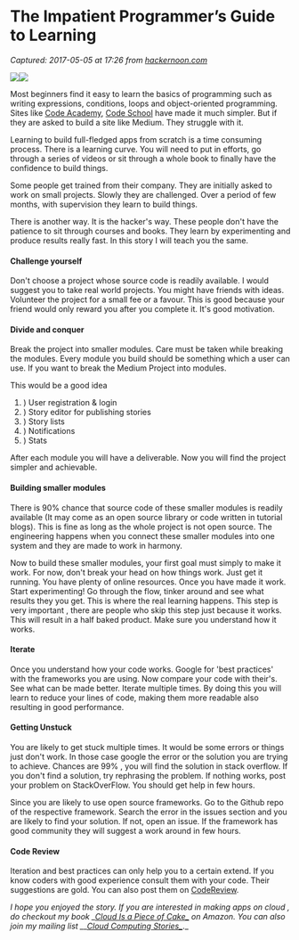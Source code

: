 # The Impatient Programmer’s Guide to Learning

_Captured: 2017-05-05 at 17:26 from [hackernoon.com](https://hackernoon.com/the-impatient-programmers-guide-to-learning-e2960d0516a)_

![](https://cdn-images-1.medium.com/freeze/max/30/1*ZxrKHAa5Se6wzikyP6FwLQ.jpeg?q=20)![](https://cdn-images-1.medium.com/max/800/1*ZxrKHAa5Se6wzikyP6FwLQ.jpeg)

Most beginners find it easy to learn the basics of programming such as writing expressions, conditions, loops and object-oriented programming. Sites like [Code Academy](https://www.codecademy.com/), [Code School](https://www.codeschool.com/) have made it much simpler. But if they are asked to build a site like Medium. They struggle with it.

Learning to build full-fledged apps from scratch is a time consuming process. There is a learning curve. You will need to put in efforts, go through a series of videos or sit through a whole book to finally have the confidence to build things.

Some people get trained from their company. They are initially asked to work on small projects. Slowly they are challenged. Over a period of few months, with supervision they learn to build things.

There is another way. It is the hacker's way. These people don't have the patience to sit through courses and books. They learn by experimenting and produce results really fast. In this story I will teach you the same.

#### Challenge yourself

Don't choose a project whose source code is readily available. I would suggest you to take real world projects. You might have friends with ideas. Volunteer the project for a small fee or a favour. This is good because your friend would only reward you after you complete it. It's good motivation.

#### Divide and conquer

Break the project into smaller modules. Care must be taken while breaking the modules. Every module you build should be something which a user can use. If you want to break the Medium Project into modules.

This would be a good idea

  1. ) User registration & login
  2. ) Story editor for publishing stories
  3. ) Story lists
  4. ) Notifications
  5. ) Stats

After each module you will have a deliverable. Now you will find the project simpler and achievable.

#### Building smaller modules

There is 90% chance that source code of these smaller modules is readily available (It may come as an open source library or code written in tutorial blogs). This is fine as long as the whole project is not open source. The engineering happens when you connect these smaller modules into one system and they are made to work in harmony.

Now to build these smaller modules, your first goal must simply to make it work. For now, don't break your head on how things work. Just get it running. You have plenty of online resources. Once you have made it work. Start experimenting! Go through the flow, tinker around and see what results they you get. This is where the real learning happens. This step is very important , there are people who skip this step just because it works. This will result in a half baked product. Make sure you understand how it works.

#### Iterate

Once you understand how your code works. Google for 'best practices' with the frameworks you are using. Now compare your code with their's. See what can be made better. Iterate multiple times. By doing this you will learn to reduce your lines of code, making them more readable also resulting in good performance.

#### Getting Unstuck

You are likely to get stuck multiple times. It would be some errors or things just don't work. In those case google the error or the solution you are trying to achieve. Chances are 99% , you will find the solution in stack overflow. If you don't find a solution, try rephrasing the problem. If nothing works, post your problem on StackOverFlow. You should get help in few hours.

Since you are likely to use open source frameworks. Go to the Github repo of the respective framework. Search the error in the issues section and you are likely to find your solution. If not, open an issue. If the framework has good community they will suggest a work around in few hours.

#### Code Review

Iteration and best practices can only help you to a certain extend. If you know coders with good experience consult them with your code. Their suggestions are gold. You can also post them on [CodeReview](https://codereview.stackexchange.com/).

_I hope you enjoyed the story. If you are interested in making apps on cloud , do checkout my book __[Cloud Is a Piece of Cake_](http://amzn.to/2n03pzO)_ on Amazon. You can also join my mailing list __[Cloud Computing Stories_](http://eepurl.com/cHet9j)_._
